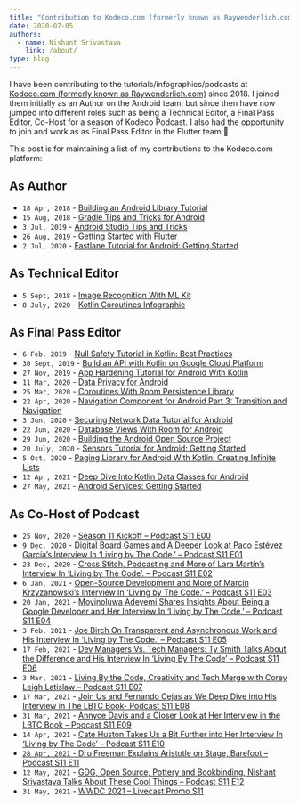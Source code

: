 ```yaml
---
title: "Contribution to Kodeco.com (formerly known as Raywenderlich.com)"
date: 2020-07-05
authors:
  - name: Nishant Srivastava
    link: /about/
type: blog
---
```


I have been contributing to the tutorials/infographics/podcasts at [Kodeco.com (formerly known as Raywenderlich.com)](https://www.kodeco.com/) since 2018. I joined them initially as an Author on the Android team, but since then have now jumped into different roles such as being a Technical Editor, a Final Pass Editor, Co-Host for a season of Kodeco Podcast. I also had the opportunity to join and work as as Final Pass Editor in the Flutter team 🙂

This post is for maintaining a list of my contributions to the Kodeco.com platform:

## As Author

- `18 Apr, 2018` - [Building an Android Library Tutorial](https://www.raywenderlich.com/52-building-an-android-library-tutorial)
- `15 Aug, 2018` - [Gradle Tips and Tricks for Android](https://www.raywenderlich.com/5532-gradle-tips-and-tricks-for-android)
- `3 Jul, 2019` - [Android Studio Tips and Tricks](https://www.raywenderlich.com/2807578-android-studio-tips-and-tricks)
- `26 Aug, 2019` - [Getting Started with Flutter](https://www.raywenderlich.com/4529993-getting-started-with-flutter)
- `2 Jul, 2020` - [Fastlane Tutorial for Android: Getting Started](https://www.raywenderlich.com/10187451-fastlane-tutorial-for-android-getting-started)

## As Technical Editor

- `5 Sept, 2018` - [Image Recognition With ML Kit](https://www.raywenderlich.com/6064-image-recognition-with-ml-kit)
- `8 July, 2020` - [Kotlin Coroutines Infographic](https://www.raywenderlich.com/8081891-kotlin-coroutines-infographic)

## As Final Pass Editor

- `6 Feb, 2019` - [Null Safety Tutorial in Kotlin: Best Practices](https://www.raywenderlich.com/436090-null-safety-tutorial-in-kotlin-best-practices)
- `30 Sept, 2019` - [Build an API with Kotlin on Google Cloud Platform](https://www.raywenderlich.com/4656683-build-an-api-with-kotlin-on-google-cloud-platform)
- `27 Nov, 2019` - [App Hardening Tutorial for Android With Kotlin](https://www.raywenderlich.com/6294778-app-hardening-tutorial-for-android-with-kotlin)
- `11 Mar, 2020` -  [Data Privacy for Android](https://www.raywenderlich.com/6901838-data-privacy-for-android)
- `25 Mar, 2020` - [Coroutines With Room Persistence Library](https://www.raywenderlich.com/7414647-coroutines-with-room-persistence-library)
- `22 Apr, 2020` - [Navigation Component for Android Part 3: Transition and Navigation](https://www.raywenderlich.com/8279305-navigation-component-for-android-part-3-transition-and-navigation)
- `3 Jun, 2020` - [Securing Network Data Tutorial for Android](https://www.raywenderlich.com/10056112-securing-network-data-tutorial-for-android)
- `22 Jun, 2020` - [Database Views With Room for Android](https://www.raywenderlich.com/10194335-database-views-with-room-for-android)
- `29 Jun, 2020` - [Building the Android Open Source Project](https://www.raywenderlich.com/10197539-building-the-android-open-source-project)
- `20 July, 2020` - [Sensors Tutorial for Android: Getting Started](https://www.raywenderlich.com/10838302-sensors-tutorial-for-android-getting-started)
- `5 Oct, 2020` - [Paging Library for Android With Kotlin: Creating Infinite Lists](https://www.raywenderlich.com/12244218-update-to-paging-3-0-library)
- `12 Apr, 2021` - [Deep Dive Into Kotlin Data Classes for Android](https://www.raywenderlich.com/20934302-deep-dive-into-kotlin-data-classes-for-android)
- `27 May, 2021` - [Android Services: Getting Started](https://www.raywenderlich.com/20123726-android-services-getting-started)

## As Co-Host of Podcast

- `25 Nov, 2020` - [Season 11 Kickoff – Podcast S11 E00](https://www.kodeco.com/18769867-season-11-kickoff-podcast-s11-e00)
- `9 Dec, 2020` - [Digital Board Games and A Deeper Look at Paco Estévez García’s Interview In ‘Living by The Code.’ – Podcast S11 E01](https://www.kodeco.com/19063460-digital-board-games-and-a-deeper-look-at-paco-estevez-garcia-s-interview-in-living-by-the-code-podcast-s11-e01)
- `23 Dec, 2020` - [Cross Stitch, Podcasting and More of Lara Martín’s Interview In ‘Living by The Code’. – Podcast S11 E02](https://www.kodeco.com/19381471-cross-stitch-podcasting-and-more-of-lara-martin-s-interview-in-living-by-the-code-podcast-s11-e02)
- `6 Jan, 2021` - [Open-Source Development and More of Marcin Krzyzanowski’s Interview In ‘Living by The Code.’ – Podcast S11 E03](https://www.kodeco.com/19722175-open-source-development-and-more-of-marcin-krzyzanowski-s-interview-in-living-by-the-code-podcast-s11-e03)
- `20 Jan, 2021` - [Moyinoluwa Adeyemi Shares Insights About Being a Google Developer and Her Interview In ‘Living by The Code.’ – Podcast S11 E04](https://www.kodeco.com/20161724-moyinoluwa-adeyemi-shares-insights-about-being-a-google-developer-and-her-interview-in-living-by-the-code-podcast-s11-e04)
- `3 Feb, 2021` - [Joe Birch On Transparent and Asynchronous Work and His Interview In ‘Living by The Code.’ – Podcast S11 E05](https://www.kodeco.com/20575610-joe-birch-on-transparent-and-asynchronous-work-and-his-interview-in-living-by-the-code-podcast-s11-e05)
- `17 Feb, 2021` - [Dev Managers Vs. Tech Managers: Ty Smith Talks About the Difference and His Interview In ‘Living By The Code’ – Podcast S11 E06](https://www.kodeco.com/20895195-dev-managers-vs-tech-managers-ty-smith-talks-about-the-difference-and-his-interview-in-living-by-the-code-podcast-s11-e06)
- `3 Mar, 2021` - [Living By the Code, Creativity and Tech Merge with Corey Leigh Latislaw – Podcast S11 E07](https://www.kodeco.com/21087256-living-by-the-code-creativity-and-tech-merge-with-corey-leigh-latislaw-podcast-s11-e07)
- `17 Mar, 2021` - [Join Us and Fernando Cejas as We Deep Dive into His Interview in The LBTC Book- Podcast S11 E08](https://www.kodeco.com/21397290-join-us-and-fernando-cejas-as-we-deep-dive-into-his-interview-in-the-lbtc-book-podcast-s11-e08)
- `31 Mar, 2021` - [Annyce Davis and a Closer Look at Her Interview in the LBTC Book – Podcast S11 E09](https://www.kodeco.com/21762771-annyce-davis-and-a-closer-look-at-her-interview-in-the-lbtc-book-podcast-s11-e09)
- `14 Apr, 2021` - [Cate Huston Takes Us a Bit Further into Her Interview In ‘Living by The Code’ – Podcast S11 E10](https://www.kodeco.com/21989341-cate-huston-takes-us-a-bit-further-into-her-interview-in-living-by-the-code-podcast-s11-e10)
- [`28 Apr, 2021` - Dru Freeman Explains Aristotle on Stage, Barefoot – Podcast S11 E11](https://www.kodeco.com/22269687-dru-freeman-explains-aristotle-on-stage-barefoot-podcast-s11-e11)
- `12 May, 2021` - [GDG, Open Source, Pottery and Bookbinding, Nishant Srivastava Talks About These Cool Things – Podcast S11 E12](https://www.kodeco.com/23575428-gdg-open-source-pottery-and-bookbinding-nishant-srivastava-talks-about-these-cool-things-podcast-s11-e12)
- `31 May, 2021` - [WWDC 2021 – Livecast Promo S11](https://www.kodeco.com/24473072-wwdc-2021-livecast-promo-s11)
